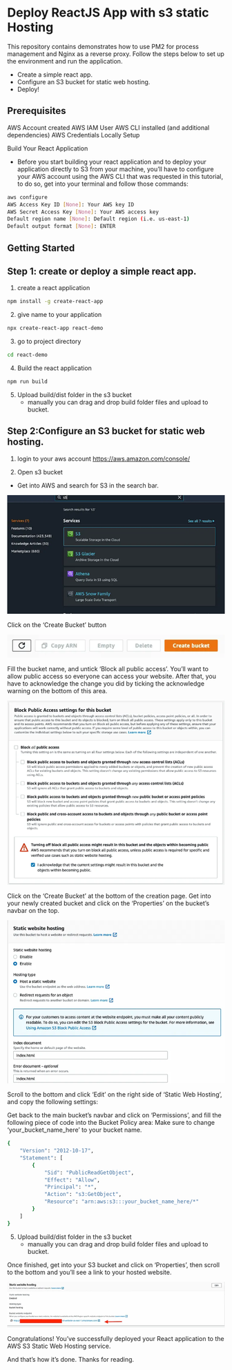 
# Deploy ReactJS App with s3 static Hosting 

This repository contains demonstrates how to use PM2 for process management and Nginx as a reverse proxy. Follow the steps below to set up the environment and run the application.

* Create a simple react app.
* Configure an S3 bucket for static web hosting.
* Deploy!

## Prerequisites

AWS Account created
AWS IAM User
AWS CLI installed (and additional dependencies)
AWS Credentials Locally Setup

Build Your React Application
- Before you start building your react application and to deploy your application directly to S3 from your machine, you’ll have to configure your AWS account using the AWS CLI that was requested in this tutorial, to do so, get into your terminal and follow those commands:

```sh
aws configure
AWS Access Key ID [None]: Your AWS key ID
AWS Secret Access Key [None]: Your AWS access key
Default region name [None]: Default region (i.e. us-east-1)
Default output format [None]: ENTER
```

<!-- GETTING STARTED -->
## Getting Started

## Step 1: create or deploy a simple react app. 

1. create a react application
 ```sh
 npm install -g create-react-app 
 ```

2. give name to your application 
```sh
npx create-react-app react-demo
```

3. go to project directory 
```sh
cd react-demo
```

4. Build the react application
```sh
npm run build 
```
5. Upload build/dist folder in the s3 bucket 
   - manually you can drag and drop build folder files and upload to bucket.


## Step 2:Configure an S3 bucket for static web hosting.

1. login to your aws account 
   https://aws.amazon.com/console/

2. Open s3 bucket 
- Get into AWS and search for S3 in the search bar.

![Alt text](image.png)

Click on the ‘Create Bucket’ button

![Alt text](image-1.png)

Fill the bucket name, and untick ‘Block all public access’.
You’ll want to allow public access so everyone can access your website.
After that, you have to acknowledge the change you did by ticking the acknowledge warning on the bottom of this area.

![Alt text](image-2.png)

Click on the ‘Create Bucket’ at the bottom of the creation page.
Get into your newly created bucket and click on the ‘Properties’ on the bucket’s navbar on the top.


![Alt text](image-3.png)


Scroll to the bottom and click ‘Edit’ on the right side of ‘Static Web Hosting’, and copy the following settings:

Get back to the main bucket’s navbar and click on ‘Permissions’, and fill the following piece of code into the Bucket Policy area:
Make sure to change ‘your_bucket_name_here’ to your bucket name.

```sh
{
    "Version": "2012-10-17",
    "Statement": [
        {
            "Sid": "PublicReadGetObject",
            "Effect": "Allow",
            "Principal": "*",
            "Action": "s3:GetObject",
            "Resource": "arn:aws:s3:::your_bucket_name_here/*"
        }
    ]
}
```

5. Upload build/dist folder in the s3 bucket 
   - manually you can drag and drop build folder files and upload to bucket.
   
Once finished, get into your S3 bucket and click on ‘Properties’, then scroll to the bottom and you’ll see a link to your hosted website.

![Alt text](image-6.png)



Congratulations! You’ve successfully deployed your React application to the AWS S3 Static Web Hosting service.

And that’s how it’s done. Thanks for reading.




